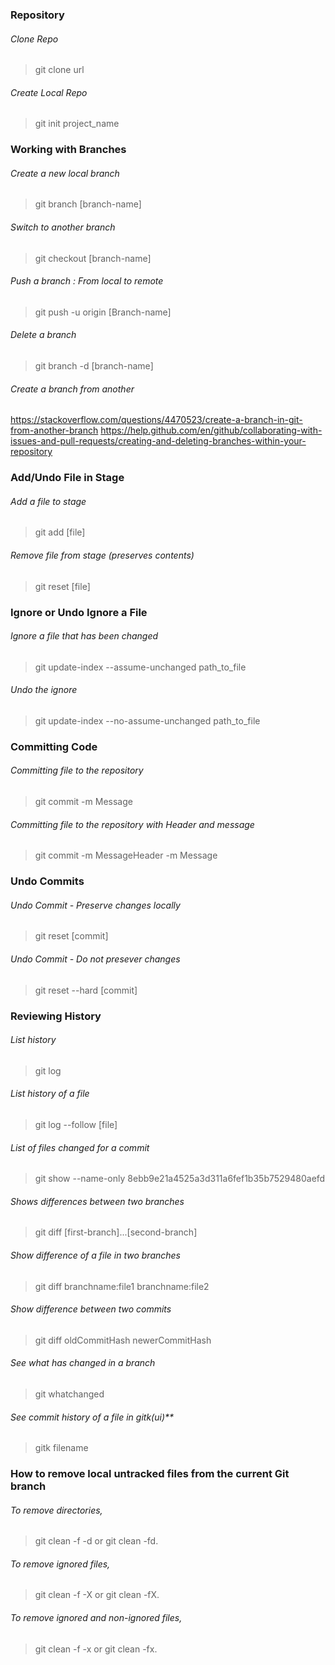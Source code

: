 ### Repository

###### Clone Repo
> git clone url

###### Create Local Repo
> git init project_name

### Working with Branches

###### Create a new local branch
> git branch [branch-name]

###### Switch to another branch
> git checkout [branch-name]

###### Push a branch : From local to remote
> git push -u origin [Branch-name]

###### Delete a branch
> git branch -d [branch-name]

###### Create a branch from another
https://stackoverflow.com/questions/4470523/create-a-branch-in-git-from-another-branch
https://help.github.com/en/github/collaborating-with-issues-and-pull-requests/creating-and-deleting-branches-within-your-repository


### Add/Undo File in Stage

###### Add a file to stage
> git add [file]

###### Remove file from stage (preserves contents)
> git reset [file]

### Ignore or Undo Ignore a File

###### Ignore a file that has been changed
> git update-index --assume-unchanged path_to_file

###### Undo the ignore
> git update-index --no-assume-unchanged path_to_file


### Committing Code

###### Committing file to the repository
> git commit -m Message

###### Committing file to the repository with Header and message
> git commit -m MessageHeader -m Message

### Undo Commits

###### Undo Commit - Preserve changes locally
> git reset [commit]

###### Undo Commit - Do not presever changes
> git reset --hard [commit]

### Reviewing History

###### List history
> git log

###### List history of a file
> git log --follow [file]

###### List of files changed for a commit
> git show --name-only 8ebb9e21a4525a3d311a6fef1b35b7529480aefd

###### Shows differences between two branches
> git diff [first-branch]...[second-branch]

###### Show difference of a file in two branches
> git diff branchname:file1 branchname:file2

###### Show difference between two commits
> git diff oldCommitHash newerCommitHash

###### See what has changed in a branch
> git whatchanged

###### See commit history of a file in gitk(ui)**
> gitk filename



### How to remove local untracked files from the current Git branch

###### To remove directories, 
>  git clean -f -d or git clean -fd.

###### To remove ignored files, 
> git clean -f -X or git clean -fX.

###### To remove ignored and non-ignored files, 
> git clean -f -x or git clean -fx.
